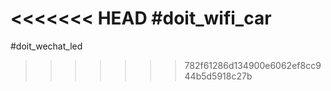 <<<<<<< HEAD
#doit_wifi_car
=======
#doit_wechat_led
>>>>>>> 782f61286d134900e6062ef8cc944b5d5918c27b

